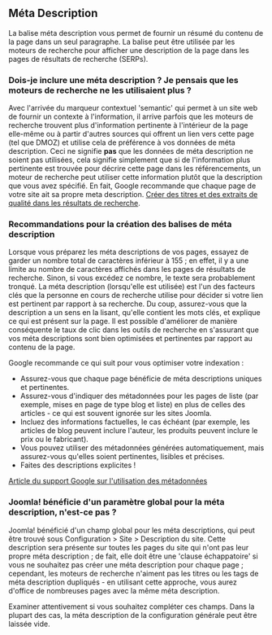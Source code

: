 <!-- Filename: Using_The_Meta_Description / Display title: Utilisation de la méta description -->

## Méta Description

La balise méta description vous permet de fournir un résumé du contenu
de la page dans un seul paragraphe. La balise peut être utilisée par les
moteurs de recherche pour afficher une description de la page dans les
pages de résultats de recherche (SERPs).

### Dois-je inclure une méta description ? Je pensais que les moteurs de recherche ne les utilisaient plus ?

Avec l'arrivée du marqueur contextuel 'semantic' qui permet à un site
web de fournir un contexte à l'information, il arrive parfois que les
moteurs de recherche trouvent plus d'information pertinente à
l'intérieur de la page elle-même ou à partir d'autres sources qui
offrent un lien vers cette page (tel que DMOZ) et utilise cela de
préférence à vos données de méta description. Ceci ne signifie **pas**
que les données de méta description ne soient pas utilisées, cela
signifie simplement que si de l'information plus pertinente est trouvée
pour décrire cette page dans les référencements, un moteur de recherche
peut utiliser cette information plutôt que la description que vous avez
spécifié. En fait, Google recommande que chaque page de votre site ait
sa propre meta description.
<a href="https://support.google.com/webmasters/answer/35624?hl=fr"
class="external text" target="_blank"
rel="nofollow noreferrer noopener">Créer des titres et des extraits de
qualité dans les résultats de recherche</a>.

### Recommandations pour la création des balises de méta description

Lorsque vous préparez les méta descriptions de vos pages, essayez de
garder un nombre total de caractères inférieur à 155 ; en effet, il y a
une limite au nombre de caractères affichés dans les pages de résultats
de recherche. Sinon, si vous excédez ce nombre, le texte sera
probablement tronqué. La méta description (lorsqu'elle est utilisée) est
l'un des facteurs clés que la personne en cours de recherche utilise
pour décider si votre lien est pertinent par rapport à sa recherche. Du
coup, assurez-vous que la description a un sens en la lisant, qu'elle
contient les mots clés, et explique ce qui est présent sur la page. Il
est possible d'améliorer de manière conséquente le taux de clic dans les
outils de recherche en s'assurant que vos méta descriptions sont bien
optimisées et pertinentes par rapport au contenu de la page.

Google recommande ce qui suit pour vous optimiser votre indexation :

- Assurez-vous que chaque page bénéficie de méta descriptions uniques et
  pertinentes.
- Assurez-vous d'indiquer des métadonnées pour les pages de liste (par
  exemple, mises en page de type blog et liste) en plus de celles des
  articles - ce qui est souvent ignorée sur les sites Joomla.
- Incluez des informations factuelles, le cas échéant (par exemple, les
  articles de blog peuvent inclure l'auteur, les produits peuvent
  inclure le prix ou le fabricant).
- Vous pouvez utiliser des métadonnées générées automatiquement, mais
  assurez-vous qu'elles soient pertinentes, lisibles et précises.
- Faites des descriptions explicites !

<a
href="http://support.google.com/webmasters/bin/answer.py?hl=en&amp;answer=35624"
class="external text" target="_blank"
rel="nofollow noreferrer noopener">Article du support Google sur
l'utilisation des métadonnées</a>

### Joomla! bénéficie d'un paramètre global pour la méta description, n'est-ce pas ?

Joomla! bénéficié d'un champ global pour les méta descriptions, qui peut
être trouvé sous Configuration \> Site \> Description du site. Cette
description sera présente sur toutes les pages du site qui n'ont pas
leur propre méta description ; de fait, elle doit être une 'clause
échappatoire' si vous ne souhaitez pas créer une méta description pour
chaque page ; cependant, les moteurs de recherche n'aiment pas les
titres ou les tags de méta description dupliqués - en utilisant cette
approche, vous aurez d'office de nombreuses pages avec la même méta
description.

Examiner attentivement si vous souhaitez compléter ces champs. Dans la
plupart des cas, la méta description de la configuration générale peut
être laissée vide.
